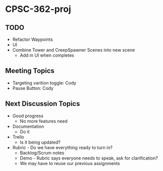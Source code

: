 # CPSC-362-proj



## TODO
 - Refactor Waypoints
 - UI
 - Combine Tower and CreepSpawner Scenes into new scene
   - Add in UI when completes



## Meeting Topics
 - Targeting varition toggle:  Cody
 - Pause Button:               Cody


## Next Discussion Topics
 - Good progress
   - No more features need
 - Documentation
   - Do it
 - Trello
   - Is it being updated?
 - Rubric - Do we have everything ready to turn in?
   - Backlog/Scrum notes
   - Demo - Rubric says everyone needs to speak, ask for clarification?
   - We may have to reuse our previous assignments
